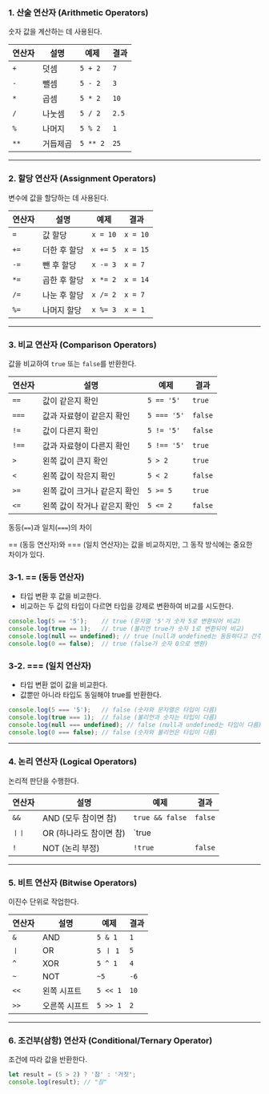 ### 1. 산술 연산자 (Arithmetic Operators)
숫자 값을 계산하는 데 사용된다.

| 연산자 | 설명      | 예제    | 결과  |
|--------|-----------|---------|-------|
| `+`    | 덧셈      | `5 + 2` | `7`   |
| `-`    | 뺄셈      | `5 - 2` | `3`   |
| `*`    | 곱셈      | `5 * 2` | `10`  |
| `/`    | 나눗셈    | `5 / 2` | `2.5` |
| `%`    | 나머지    | `5 % 2` | `1`   |
| `**`   | 거듭제곱  | `5 ** 2`| `25`  |

---

### 2. 할당 연산자 (Assignment Operators)
변수에 값을 할당하는 데 사용된다.

| 연산자 | 설명            | 예제    | 결과     |
|--------|-----------------|---------|----------|
| `=`    | 값 할당         | `x = 10`| `x = 10` |
| `+=`   | 더한 후 할당    | `x += 5`| `x = 15` |
| `-=`   | 뺀 후 할당      | `x -= 3`| `x = 7`  |
| `*=`   | 곱한 후 할당    | `x *= 2`| `x = 14` |
| `/=`   | 나눈 후 할당    | `x /= 2`| `x = 7`  |
| `%=`   | 나머지 할당     | `x %= 3`| `x = 1`  |

---

### 3. 비교 연산자 (Comparison Operators)
값을 비교하여 `true` 또는 `false`를 반환한다.

| 연산자  | 설명                          | 예제        | 결과    |
|---------|-------------------------------|-------------|---------|
| `==`    | 값이 같은지 확인              | `5 == '5'`  | `true`  |
| `===`   | 값과 자료형이 같은지 확인     | `5 === '5'` | `false` |
| `!=`    | 값이 다른지 확인              | `5 != '5'`  | `false` |
| `!==`   | 값과 자료형이 다른지 확인     | `5 !== '5'` | `true`  |
| `>`     | 왼쪽 값이 큰지 확인           | `5 > 2`     | `true`  |
| `<`     | 왼쪽 값이 작은지 확인         | `5 < 2`     | `false` |
| `>=`    | 왼쪽 값이 크거나 같은지 확인  | `5 >= 5`    | `true`  |
| `<=`    | 왼쪽 값이 작거나 같은지 확인  | `5 <= 2`    | `false` |

동등(`==`)과 일치(`===`)의 차이

== (동등 연산자)와 === (일치 연산자)는 값을 비교하지만, 그 동작 방식에는 중요한 차이가 있다.

### 3-1. == (동등 연산자)
- 타입 변환 후 값을 비교한다.
- 비교하는 두 값의 타입이 다르면 타입을 강제로 변환하여 비교를 시도한다.
```js
console.log(5 == '5');    // true (문자열 '5'가 숫자 5로 변환되어 비교)
console.log(true == 1);   // true (불리언 true가 숫자 1로 변환되어 비교)
console.log(null == undefined); // true (null과 undefined는 동등하다고 간주)
console.log(0 == false);  // true (false가 숫자 0으로 변환)

```
### 3-2. === (일치 연산자)
- 타입 변환 없이 값을 비교한다.
- 값뿐만 아니라 타입도 동일해야 true를 반환한다.
```js
console.log(5 === '5');   // false (숫자와 문자열은 타입이 다름)
console.log(true === 1);  // false (불리언과 숫자는 타입이 다름)
console.log(null === undefined); // false (null과 undefined는 타입이 다름)
console.log(0 === false); // false (숫자와 불리언은 타입이 다름)

```
---

### 4. 논리 연산자 (Logical Operators)
논리적 판단을 수행한다.

| 연산자  | 설명                | 예제          | 결과    |
|---------|---------------------|---------------|---------|
| `&&`    | AND (모두 참이면 참)| `true && false`| `false` |
| `ㅣㅣ`    | OR (하나라도 참이면 참)| `true || false`| `true`  |
| `!`     | NOT (논리 부정)     | `!true`       | `false` |

---

### 5. 비트 연산자 (Bitwise Operators)
이진수 단위로 작업한다.

| 연산자 | 설명           | 예제     | 결과  |
|--------|----------------|----------|-------|
| `&`    | AND            | `5 & 1`  | `1`   |
| `ㅣ`    | OR             | `5 ㅣ 1`  | `5`   |
| `^`    | XOR            | `5 ^ 1`  | `4`   |
| `~`    | NOT            | `~5`     | `-6`  |
| `<<`   | 왼쪽 시프트     | `5 << 1` | `10`  |
| `>>`   | 오른쪽 시프트   | `5 >> 1` | `2`   |

---

### 6. 조건부(삼항) 연산자 (Conditional/Ternary Operator)
조건에 따라 값을 반환한다.

```javascript
let result = (5 > 2) ? '참' : '거짓';
console.log(result); // "참"
